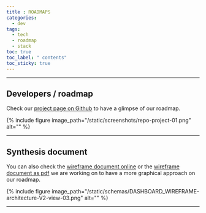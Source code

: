 ```yaml
---
title : ROADMAPS
categories:
  - dev
tags:
  - tech
  - roadmap
  - stack
toc: true
toc_label: " contents"
toc_sticky: true
---
```


-----------------
## Developers / roadmap

Check our [project page on Github][kanban] to have a glimpse of our roadmap. 

{% include figure image_path="/static/screenshots/repo-project-01.png" alt="" %}

------------
## Synthesis document

You can also check the [wireframe document online][wireframe_slides] or the [wireframe document as pdf][wireframe_pdf] we are working on to have a more graphical approach on our roadmap. 

{% include figure image_path="/static/schemas/DASHBOARD_WIREFRAME-architecture-V2-view-03.png" alt="" %}

------------

[kanban]: https://github.com/etalab/dashboard-aides-entreprises/projects/2
[wireframe_slides]: https://docs.google.com/presentation/d/1j_0xaJzPIjmuDSQG-nNYzADad4pFaf8E3VBkggFu1FY/edit?usp=sharing
[wireframe_pdf]: /static/schema/DASHBOARD_WIREFRAME_v.1.0-2.0.pdf

<br>
<br>
